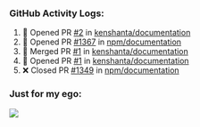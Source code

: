 

  <h3>GitHub Activity Logs:</h3>

  <!--START_SECTION:activity-->

1. 💪 Opened PR [#2](https://github.com/kenshanta/documentation/pull/2) in [kenshanta/documentation](https://github.com/kenshanta/documentation)
2. 💪 Opened PR [#1367](https://github.com/npm/documentation/pull/1367) in [npm/documentation](https://github.com/npm/documentation)
3. 🎉 Merged PR [#1](https://github.com/kenshanta/documentation/pull/1) in [kenshanta/documentation](https://github.com/kenshanta/documentation)
4. 💪 Opened PR [#1](https://github.com/kenshanta/documentation/pull/1) in [kenshanta/documentation](https://github.com/kenshanta/documentation)
5. ❌ Closed PR [#1349](https://github.com/npm/documentation/pull/1349) in [npm/documentation](https://github.com/npm/documentation)
      <!--END_SECTION:activity-->




### Just for my ego:

![](https://komarev.com/ghpvc/?username=kenshanta&color=orange&style=for-the-badge)
